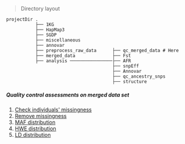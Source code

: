 > Directory layout

    projectDir .
               ├── 1KG
               ├── HapMap3
               ├── SGDP
               ├── miscellaneous
               ├── annovar
               ├── preprocess_raw_data      ├── qc_merged_data # Here
               ├── merged_data              ├── Fst
               ├── analysis ────────────────├── AFR
                                            ├── snpEff
                                            ├── Annovar
                                            ├── qc_ancestry_snps
                                            ├── structure

##### Quality control assessments on merged data set
1. [Check individuals' missingness](check_individuals_missingness.md)
2. [Remove missingness](remove_missingness.md)
3. [MAF distribution](MAF_distribution.md)
4. [HWE distribution](HWE_distribution.md)
5. [LD distribution]()